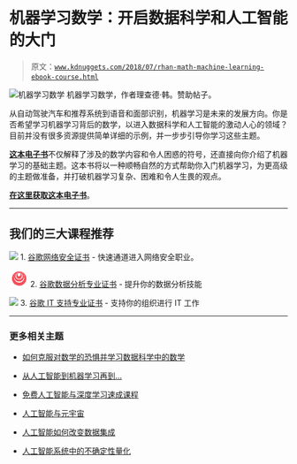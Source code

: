# 机器学习数学：开启数据科学和人工智能的大门

> 原文：[`www.kdnuggets.com/2018/07/rhan-math-machine-learning-ebook-course.html`](https://www.kdnuggets.com/2018/07/rhan-math-machine-learning-ebook-course.html)

![机器学习数学 **机器学习数学**](https://gum.co/VVZsI)，作者理查德·韩。赞助帖子。

从自动驾驶汽车和推荐系统到语音和面部识别，机器学习是未来的发展方向。你是否希望学习机器学习背后的数学，以进入数据科学和人工智能的激动人心的领域？目前并没有很多资源提供简单详细的示例，并一步步引导你学习这些主题。

[**这本电子书**](https://gum.co/VVZsI)不仅解释了涉及的数学内容和令人困惑的符号，还直接向你介绍了机器学习的基础主题。这本书将以一种顺畅自然的方式帮助你入门机器学习，为更高级的主题做准备，并打破机器学习复杂、困难和令人生畏的观点。

[**在这里获取这本电子书**](https://gum.co/VVZsI)。

* * *

## 我们的三大课程推荐

![](img/0244c01ba9267c002ef39d4907e0b8fb.png) 1\. [谷歌网络安全证书](https://www.kdnuggets.com/google-cybersecurity) - 快速通道进入网络安全职业。

![](img/e225c49c3c91745821c8c0368bf04711.png) 2\. [谷歌数据分析专业证书](https://www.kdnuggets.com/google-data-analytics) - 提升你的数据分析技能

![](img/0244c01ba9267c002ef39d4907e0b8fb.png) 3\. [谷歌 IT 支持专业证书](https://www.kdnuggets.com/google-itsupport) - 支持你的组织进行 IT 工作

* * *

### 更多相关主题

+   [如何克服对数学的恐惧并学习数据科学中的数学](https://www.kdnuggets.com/2021/03/overcome-fear-learn-math-data-science.html)

+   [从人工智能到机器学习再到…](https://www.kdnuggets.com/2022/08/evolution-artificial-intelligence-machine-learning-data-science.html)

+   [免费人工智能与深度学习速成课程](https://www.kdnuggets.com/2022/07/free-artificial-intelligence-deep-learning-crash-course.html)

+   [人工智能与元宇宙](https://www.kdnuggets.com/2022/02/artificial-intelligence-metaverse.html)

+   [人工智能如何改变数据集成](https://www.kdnuggets.com/2022/04/artificial-intelligence-transform-data-integration.html)

+   [人工智能系统中的不确定性量化](https://www.kdnuggets.com/2022/04/uncertainty-quantification-artificial-intelligencebased-systems.html)
